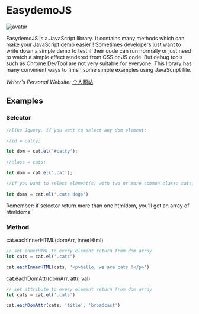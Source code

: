 # EasydemoJS 
![avatar](https://avatars2.githubusercontent.com/u/29268642?s=400&u=d105b7fe6646dd6422afec08022872ad521edeb0&v=4)

EasydemoJS is a JavaScript library. It contains many methods which can make your JavaScript demo easier ! Sometimes developers just want to write down a simple demo to test if their code can run normally or just need to watch a simple effect rendered from CSS or JS code. But debug tools such as Chrome DevTool are not very suitable for everyone. This library has many convinient ways to finish some simple examples using JavaScript file.

_Writer's Personal Website:_ 
 [个人网站](http://119.23.244.156:39111)


 ## Examples

 ### Selector

 ```javascript
//like Jquery, if you want to select any dom element:

//id = catty;

let dom = cat.el('#catty');

//class = cats;

let dom = cat.el('.cat');

//if you want to select element(s) with two or more common class: cats, dogs

let doms = cat.el('.cats dogs')
```

Remember: if selector return more than one htmldom, you'll get an array of htmldoms



### Method


cat.eachInnerHTML(domArr, innerHtml)    

 ```javascript
 // set innerHTML to every element return from dom array
 let cats = cat.el('.cats') 

 cat.eachInnerHTML(cats, '<p>hello, we are cats !</p>')
```


cat.eachDomAttr(domArr, attr, val)   

 ```javascript
 // set attribute to every element return from dom array
 let cats = cat.el('.cats') 

 cat.eachDomAttr(cats, 'title', 'broadcast')